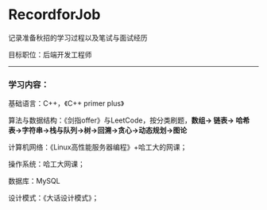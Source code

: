 # RecordforJob

记录准备秋招的学习过程以及笔试与面试经历

目标职位：后端开发工程师

---

### 学习内容：

基础语言：C++，《C++ primer plus》

算法与数据结构：《剑指offer》与LeetCode，按分类刷题，**数组-> 链表-> 哈希表->字符串->栈与队列->树->回溯->贪心->动态规划->图论**

计算机网络：《Linux高性能服务器编程》+哈工大的网课；

操作系统：哈工大网课；

数据库：MySQL

设计模式：《大话设计模式》；





